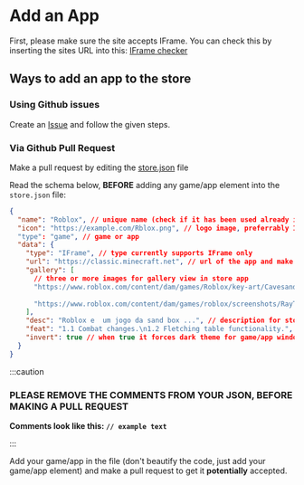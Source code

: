 # Add an App

First, please make sure the site accepts IFrame. You can check this by inserting the sites URL into this: [IFrame checker](https://www.tinywebgallery.com/blog/advanced-iframe/free-iframe-checker)

## Ways to add an app to the store

### Using Github issues

Create an [Issue](https://github.com/win11react/store/issues/new/choose) and follow the given steps.

### Via Github Pull Request

Make a pull request by editing the [store.json](https://github.com/win11react/store/blob/main/store/index.json) file

Read the schema below, **BEFORE** adding any game/app element into the `store.json` file:

```json
{
  "name": "Roblox", // unique name (check if it has been used already in the file)
  "icon": "https://example.com/Rblox.png", // logo image, preferrably 1:1 and less than 128px of width
  "type": "game", // game or app
  "data": {
    "type": "IFrame", // type currently supports IFrame only
    "url": "https://classic.minecraft.net", // url of the app and make sure they accept Iframe
    "gallery": [
      // three or more images for gallery view in store app
      "https://www.roblox.com/content/dam/games/Roblox/key-art/CavesandCliffsPt1-dotNET-HomepagePromo-600x360.png",
     
      "https://www.roblox.com/content/dam/games/roblox/screenshots/RayTracing-MineCraft-PMP-Always-Something-New.jpg"
    ],
    "desc": "Roblox e  um jogo da sand box ...", // description for store app
    "feat": "1.1 Combat changes.\n1.2 Fletching table functionality.", // features for store app
    "invert": true // when true it forces dark theme for game/app window, default is false.
  }
}
```

:::caution
### PLEASE REMOVE THE COMMENTS FROM YOUR JSON, BEFORE MAKING A PULL REQUEST
**Comments look like this: `// example text`**

:::


Add your game/app in the file (don't beautify the code, just add your game/app element) and make a pull request to get it **potentially** accepted.
